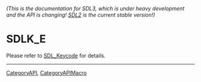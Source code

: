 ###### (This is the documentation for SDL3, which is under heavy development and the API is changing! [SDL2](https://wiki.libsdl.org/SDL2/) is the current stable version!)
# SDLK_E

Please refer to [SDL_Keycode](SDL_Keycode) for details.

----
[CategoryAPI](CategoryAPI), [CategoryAPIMacro](CategoryAPIMacro)

